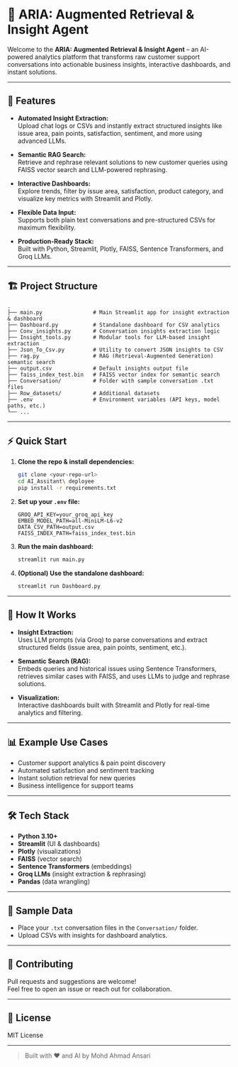 # 🤖 ARIA: Augmented Retrieval & Insight Agent

Welcome to the **ARIA: Augmented Retrieval & Insight Agent** – an AI-powered analytics platform that transforms raw customer support conversations into actionable business insights, interactive dashboards, and instant solutions.

---

## 🚀 Features

- **Automated Insight Extraction:**  
  Upload chat logs or CSVs and instantly extract structured insights like issue area, pain points, satisfaction, sentiment, and more using advanced LLMs.

- **Semantic RAG Search:**  
  Retrieve and rephrase relevant solutions to new customer queries using FAISS vector search and LLM-powered rephrasing.

- **Interactive Dashboards:**  
  Explore trends, filter by issue area, satisfaction, product category, and visualize key metrics with Streamlit and Plotly.

- **Flexible Data Input:**  
  Supports both plain text conversations and pre-structured CSVs for maximum flexibility.

- **Production-Ready Stack:**  
  Built with Python, Streamlit, Plotly, FAISS, Sentence Transformers, and Groq LLMs.

---

## 🏗️ Project Structure

```
.
├── main.py                # Main Streamlit app for insight extraction & dashboard
├── Dashboard.py           # Standalone dashboard for CSV analytics
├── Conv_insights.py       # Conversation insights extraction logic
├── Insight_tools.py       # Modular tools for LLM-based insight extraction
├── Json_To_Csv.py         # Utility to convert JSON insights to CSV
├── rag.py                 # RAG (Retrieval-Augmented Generation) semantic search
├── output.csv             # Default insights output file
├── faiss_index_test.bin   # FAISS vector index for semantic search
├── Conversation/          # Folder with sample conversation .txt files
├── Row_datasets/          # Additional datasets
├── .env                   # Environment variables (API keys, model paths, etc.)
└── ...
```

---

## ⚡ Quick Start

1. **Clone the repo & install dependencies:**
    ```sh
    git clone <your-repo-url>
    cd AI_Assitant\ deployee
    pip install -r requirements.txt
    ```

2. **Set up your `.env` file:**
    ```
    GROQ_API_KEY=your_groq_api_key
    EMBED_MODEL_PATH=all-MiniLM-L6-v2
    DATA_CSV_PATH=output.csv
    FAISS_INDEX_PATH=faiss_index_test.bin
    ```

3. **Run the main dashboard:**
    ```sh
    streamlit run main.py
    ```

4. **(Optional) Use the standalone dashboard:**
    ```sh
    streamlit run Dashboard.py
    ```

---

## 🧠 How It Works

- **Insight Extraction:**  
  Uses LLM prompts (via Groq) to parse conversations and extract structured fields (issue area, pain points, sentiment, etc.).

- **Semantic Search (RAG):**  
  Embeds queries and historical issues using Sentence Transformers, retrieves similar cases with FAISS, and uses LLMs to judge and rephrase solutions.

- **Visualization:**  
  Interactive dashboards built with Streamlit and Plotly for real-time analytics and filtering.

---

## 📊 Example Use Cases

- Customer support analytics & pain point discovery
- Automated satisfaction and sentiment tracking
- Instant solution retrieval for new queries
- Business intelligence for support teams

---

## 🛠️ Tech Stack

- **Python 3.10+**
- **Streamlit** (UI & dashboards)
- **Plotly** (visualizations)
- **FAISS** (vector search)
- **Sentence Transformers** (embeddings)
- **Groq LLMs** (insight extraction & rephrasing)
- **Pandas** (data wrangling)

---

## 📂 Sample Data

- Place your `.txt` conversation files in the `Conversation/` folder.
- Upload CSVs with insights for dashboard analytics.

---

## 🤝 Contributing

Pull requests and suggestions are welcome!  
Feel free to open an issue or reach out for collaboration.

---

## 📄 License

MIT License

---

> Built with ❤️ and AI by Mohd Ahmad Ansari